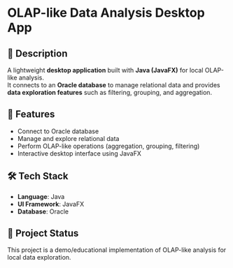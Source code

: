 # OLAP-like Data Analysis Desktop App

## 📌 Description
A lightweight **desktop application** built with **Java (JavaFX)** for local OLAP-like analysis.  
It connects to an **Oracle database** to manage relational data and provides **data exploration features** such as filtering, grouping, and aggregation.

## 🚀 Features
- Connect to Oracle database  
- Manage and explore relational data  
- Perform OLAP-like operations (aggregation, grouping, filtering)  
- Interactive desktop interface using JavaFX  

## 🛠️ Tech Stack
- **Language**: Java  
- **UI Framework**: JavaFX  
- **Database**: Oracle  

## 📂 Project Status
This project is a demo/educational implementation of OLAP-like analysis for local data exploration.
